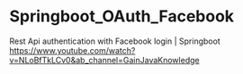 # Springboot_OAuth_Facebook
Rest Api authentication with Facebook login | Springboot 
https://www.youtube.com/watch?v=NLoBfTkLCv0&ab_channel=GainJavaKnowledge
